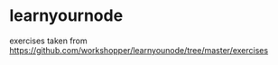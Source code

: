 # learnyournode
exercises taken from https://github.com/workshopper/learnyounode/tree/master/exercises

